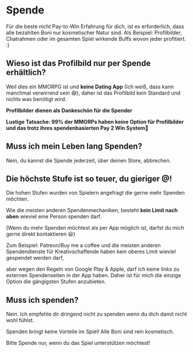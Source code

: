 # Spende
Für die beste nicht Pay-to-Win Erfahrung für dich, ist es erforderlich, dass alle bezahlten Boni nur kosmetischer Natur sind. Als Beispiel: Profilbilder, Chatrahmen oder im gesamten Spiel wirkende Buffs wovon jeder profitiert. :)

## Wieso ist das Profilbild nur per Spende erhältlich?
Weil dies ein MMORPG ist und **keine Dating App** (Ich weiß, dass kann manchmal verwirrend sein 😅), daher ist das Profilbild kein Standard und nichts was benötigt wird.

**Profilbilder dienen als Dankeschön für die Spender**

**Lustige Tatsache: 99% der MMORPs haben keine Option für Profilbilder und das trotz ihres spendenbasierten Pay 2 Win System🤯**

## Muss ich mein Leben lang Spenden?
Nein, du kannst die Spende jederzeit, über deinen Store, abbrechen.

## Die höchste Stufe ist so teuer, du gieriger @$%#^#$!
Die hohen Stufen wurden von Spielern angefragt die gerne mehr Spenden möchten.

Wie die meisten anderen Spendenmechaniken, besteht **kein Limit nach oben** wieviel eine Person spenden darf.

(Wenn du mehr Spenden möchtest als per App möglich ist, darfst du mich gerne direkt kontaktieren 😃)

Zum Beispiel: Patreon/Buy me a coffee und die meisten anderen Spendendienste für Kreativschaffende haben kein oberes Limit wieviel gespendet werden darf,

aber wegen den Regeln von Google Play & Apple, darf ich keine links zu externen Spendenseiten in der App haben. 
Daher ist für mich die einzige Option die gängigsten Stufen anzubieten.

## Muss ich spenden?
Nein. Ich empfehle dir dringend nicht zu spenden wenn du dich damit nicht wohl fühlst.

Spenden bringt keine Vorteile im Spiel! Alle Boni sind rein kosmetisch.

Bitte Spende nur, wenn du das Spiel unterstützen möchtest!
